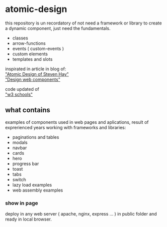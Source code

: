# atomic-design

this repository is un recordatory of not need a framework or library to 
create a dynamic component, just need the fundamentals.

- classes
- arrow-functions
- events ( custom-events )
- custom elements
- templates and slots  

inspirated in article in blog of:  
["Atomic Design of Steven Hay"](https://bradfrost.com/blog/post/atomic-web-design/)  
["Design web components"](https://developer.mozilla.org/en-US/docs/Web/Web_Components)  

code updated of  
["w3 schools"]("https://www.w3schools.com/")

## what contains
examples of components used in web pages and aplications, result of exprerienced years
working with frameworks and libraries:

- paginations and tables
- modals
- navbar
- cards
- hero
- progress bar
- toast
- tabs
- switch
- lazy load examples
- web assembly examples


### show in page
deploy in any web server ( apache, nginx, express ... ) in public folder and ready in local browser.